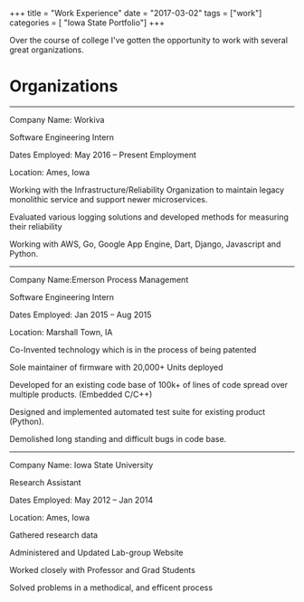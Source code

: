 +++
title = "Work Experience"
date = "2017-03-02"
tags = ["work"]
categories = [ "Iowa State Portfolio"]
+++

Over the course of college I've gotten the opportunity to work with several great organizations.

# Organizations

<hr>

Company Name: Workiva

Software Engineering Intern

Dates Employed: May 2016 – Present Employment 

Location: Ames, Iowa

Working with the Infrastructure/Reliability Organization to maintain legacy monolithic service and support newer microservices.

Evaluated various logging solutions and developed methods for measuring their reliability

Working with AWS, Go, Google App Engine, Dart, Django, Javascript and Python.

<hr>

Company Name:Emerson Process Management

Software Engineering Intern

Dates Employed: Jan 2015 – Aug 2015 

Location: Marshall Town, IA

Co-Invented technology which is in the process of being patented

Sole maintainer of firmware with 20,000+ Units deployed

Developed for an existing code base of 100k+ of lines of code spread over multiple products. (Embedded C/C++)

Designed and implemented automated test suite for existing product (Python).

Demolished long standing and difficult bugs in code base.

<hr>

Company Name: Iowa State University

Research Assistant

Dates Employed: May 2012 – Jan 2014

Location: Ames, Iowa

Gathered research data

Administered and Updated Lab-group Website

Worked closely with Professor and Grad Students

Solved problems in a methodical, and efficent process
